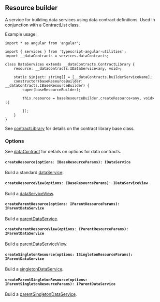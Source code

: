 ## Resource builder
A service for building data services using data contract definitions. Used in conjunction with a ContractList class.

Example usage:
```
import * as angular from 'angular';

import { services } from 'typescript-angular-utilities';
import __dataContracts = services.dataContracts;

class DataServices extends __dataContracts.ContractLibrary {
	resource: __dataContracts.IDataService<any, void>;

	static $inject: string[] = [__dataContracts.builderServiceName];
    constructor(baseResourceBuilder: __dataContracts.IBaseResourceBuilder) {
		super(baseResourceBuilder);

		this.resource = baseResourceBuilder.createResource<any, void>({

		});
	}
}
```

See [contractLibrary](../contractLibrary/contractLibrary.md) for details on the contract library base class.

### Options

See [dataContract](../baseDataService.md) for details on options for data contracts.

#### `createResource(options: IBaseResourceParams): IDataService`
Build a standard [dataService](../dataService/dataService.md).

#### `createResourceView(options: IBaseResourceParams): IDataServiceView`
Build a [dataServiceView](../dataService/dataServiceView.md).

#### `createParentResource(options: IParentResourceParams): IParentDataService`
Build a [parentDataService](../parentDataService/parentDataService.md).

#### `createParentResourceView(options: IParentResourceParams): IParentDataService`
Build a [parentDataServiceView](../dataService/parentDataServiceView.md).

#### `createSingletonResource(options: ISingletonResourceParams): IParentDataService`
Build a [singletonDataService](../singletonDataService/singletonDataService.md).

#### `createParentSingletonResource(options: IParentSingletonResourceParams): IParentDataService`
Build a [parentSingletonDataService](../parentSingletonDataService/parentSingletonDataService.md).
